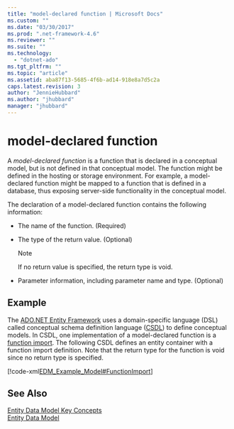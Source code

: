 ```yaml
---
title: "model-declared function | Microsoft Docs"
ms.custom: ""
ms.date: "03/30/2017"
ms.prod: ".net-framework-4.6"
ms.reviewer: ""
ms.suite: ""
ms.technology: 
  - "dotnet-ado"
ms.tgt_pltfrm: ""
ms.topic: "article"
ms.assetid: aba87f13-5685-4f6b-ad14-918e8a7d5c2a
caps.latest.revision: 3
author: "JennieHubbard"
ms.author: "jhubbard"
manager: "jhubbard"
---
```

# model-declared function
A *model-declared function* is a function that is declared in a conceptual model, but is not defined in that conceptual model. The function might be defined in the hosting or storage environment. For example, a model-declared function might be mapped to a function that is defined in a database, thus exposing server-side functionality in the conceptual model.  
  
 The declaration of a model-declared function contains the following information:  
  
-   The name of the function. (Required)  
  
-   The type of the return value. (Optional)  
  
    > [!NOTE]
    >  If no return value is specified, the return type is void.  
  
-   Parameter information, including parameter name and type. (Optional)  
  
## Example  
 The [ADO.NET Entity Framework](../../../../docs/framework/data/adonet/ef/ado-net-entity-framework.md) uses a domain-specific language (DSL) called conceptual schema definition language ([CSDL](../../../../docs/framework/data/adonet/ef/language-reference/csdl-specification.md)) to define conceptual models. In CSDL, one implementation of a model-declared function is a [function import](http://msdn.microsoft.com/en-us/125704ae-56c7-4233-80b7-389a10f3a65d). The following CSDL defines an entity container with a function import definition. Note that the return type for the function is void since no return type is specified.  
  
 [!code-xml[EDM_Example_Model#FunctionImport](../../../../samples/snippets/xml/VS_Snippets_Data/edm_example_model/xml/books4.edmx#functionimport)]  
  
## See Also  
 [Entity Data Model Key Concepts](../../../../docs/framework/data/adonet/entity-data-model-key-concepts.md)   
 [Entity Data Model](../../../../docs/framework/data/adonet/entity-data-model.md)